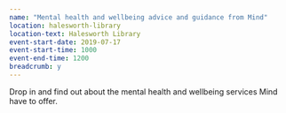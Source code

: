 ```yaml
---
name: "Mental health and wellbeing advice and guidance from Mind"
location: halesworth-library
location-text: Halesworth Library
event-start-date: 2019-07-17
event-start-time: 1000
event-end-time: 1200
breadcrumb: y
---
```


Drop in and find out about the mental health and wellbeing services Mind have to offer.
